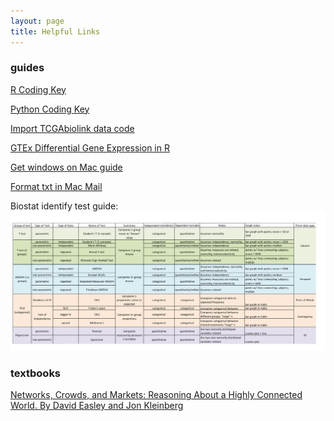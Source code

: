 ```yaml
---
layout: page
title: Helpful Links
---
```



### guides

[R Coding Key]([https://github.com/NalaHam/R_helpful_functions])

[Python Coding Key]([https://github.com/NalaHam/Python_helpful_functions/blob/main/stuff])

[Import TCGAbiolink data code]([https://github.com/NalaHam/TCGAbiolinks_helpful_functions])

[GTEx Differential Gene Expression in R]([https://github.com/NalaHam/DEG_tutorial])

[Get windows on Mac guide]([https://www.intego.com/mac-security-blog/how-to-run-windows-11-for-free-on-an-m1-m2-m3-or-m4-mac/amp/])

[Format txt in Mac Mail]([https://support.apple.com/guide/mail/format-text-in-emails-mlhlp1219/mac])

Biostat identify test guide:
<img src="/images/biostat_test_table_cheat_sheet.jpg" alt="table" width="700"/>


### textbooks
[Networks, Crowds, and Markets: Reasoning About a Highly Connected World. By David Easley and Jon Kleinberg]([https://www.cs.cornell.edu/home/kleinber/networks-book/])

<br>
<br>
<br>
